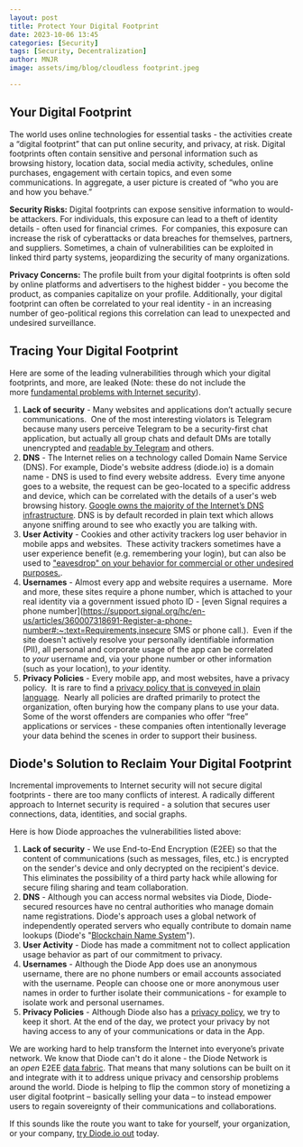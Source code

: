 ```yaml
---
layout: post
title: Protect Your Digital Footprint
date: 2023-10-06 13:45
categories: [Security]
tags: [Security, Decentralization]
author: MNJR
image: assets/img/blog/cloudless footprint.jpeg

---
```

## **Your Digital Footprint**

The world uses online technologies for essential tasks - the activities create a “digital footprint” that can put online security, and privacy, at risk.  Digital footprints often contain sensitive and personal information such as browsing history, location data, social media activity, schedules, online purchases, engagement with certain topics, and even some communications. In aggregate, a user picture is created of “who you are and how you behave.”

**Security Risks:** Digital footprints can expose sensitive information to would-be attackers. For individuals, this exposure can lead to a theft of identity details - often used for financial crimes.  For companies, this exposure can increase the risk of cyberattacks or data breaches for themselves, partners, and suppliers. Sometimes, a chain of vulnerabilities can be exploited in linked third party systems, jeopardizing the security of many organizations.

**Privacy Concerns:** The profile built from your digital footprints is often sold by online platforms and advertisers to the highest bidder - you become the product, as companies capitalize on your profile. Additionally, your digital footprint can often be correlated to your real identity - in an increasing number of geo-political regions this correlation can lead to unexpected and undesired surveillance.

## **Tracing Your Digital Footprint**

Here are some of the leading vulnerabilities through which your digital footprints, and more, are leaked (Note: these do not include the more [fundamental problems with Internet security](https://diode.io/blog/why-there-are-3652-organizations-that-can-read-everyones-encrypted-traffic)).  

1.  **Lack of security** - Many websites and applications don’t actually secure communications.  One of the most interesting violators is Telegram because many users perceive Telegram to be a security-first chat application, but actually all group chats and default DMs are totally unencrypted and [readable by Telegram](https://www.makeuseof.com/telegram-security/) and others.
2.  **DNS** - The Internet relies on a technology called Domain Name Service (DNS).  For example, Diode's website address (diode.io) is a domain name - DNS is used to find every website address.  Every time anyone goes to a website, the request can be geo-located to a specific address and device, which can be correlated with the details of a user's web browsing history. [Google owns the majority of the Internet’s DNS infrastructure](https://en.wikipedia.org/wiki/Google_Public_DNS). DNS is by default recorded in plain text which allows anyone sniffing around to see who exactly you are talking with.
3.  **User Activity** - Cookies and other activity trackers log user behavior in mobile apps and websites.  These activity trackers sometimes have a user experience benefit (e.g. remembering your login), but can also be used to ["eavesdrop" on your behavior for commercial or other undesired purposes.](https://www.theverge.com/2022/4/28/23047026/amazon-alexa-voice-data-targeted-ads-research-report).
4.  **Usernames** - Almost every app and website requires a username.  More and more, these sites require a phone number, which is attached to your real identity via a government issued photo ID - [even Signal requires a phone number](https://support.signal.org/hc/en-us/articles/360007318691-Register-a-phone-number#:~:text=Requirements,insecure SMS or phone call.).  Even if the site doesn't actively resolve your personally identifiable information (PII), all personal and corporate usage of the app can be correlated to _your_ username and, via your phone number or other information (such as your location), to _your_ identity. 
5.  **Privacy Policies** - Every mobile app, and most websites, have a privacy policy.  It is rare to find a [privacy policy that is conveyed in plain language](https://www.theatlantic.com/technology/archive/2012/03/reading-the-privacy-policies-you-encounter-in-a-year-would-take-76-work-days/253851/).  Nearly all policies are drafted primarily to protect the organization, often burying how the company plans to use your data.  Some of the worst offenders are companies who offer “free” applications or services - these companies often intentionally leverage your data behind the scenes in order to support their business.

## **Diode's Solution to Reclaim Your Digital Footprint**

Incremental improvements to Internet security will not secure digital footprints - there are too many conflicts of interest. A radically different approach to Internet security is required - a solution that secures user connections, data, identities, and social graphs. 

Here is how Diode approaches the vulnerabilities listed above:

1.  **Lack of security** - We use End-to-End Encryption (E2EE) so that the content of communications (such as messages, files, etc.) is encrypted on the sender's device and only decrypted on the recipient's device. This eliminates the possibility of a third party hack while allowing for secure filing sharing and team collaboration. 
2.  **DNS** - Although you can access normal websites via Diode, Diode-secured resources have no central authorities who manage domain name registrations. Diode's approach uses a global network of independently operated servers who equally contribute to domain name lookups (Diode's "[Blockchain Name System](https://support.diode.io/article/2bzhaehdp2-reserving-a-domain-name)"). 
3.  **User Activity** - Diode has made a commitment not to collect application usage behavior as part of our commitment to privacy. 
4.  **Usernames** - Although the Diode App does use an anonymous username, there are no phone numbers or email accounts associated with the username.  People can choose one or more anonymous user names in order to further isolate their communications - for example to isolate work and personal usernames. 
5.  **Privacy Policies** - Although Diode also has a [privacy policy](https://diode.io/privacy-policy/), we try to keep it short.  At the end of the day, we protect your privacy by not having access to any of your communications or data in the App.

We are working hard to help transform the Internet into everyone’s private network. We know that Diode can't do it alone - the Diode Network is an _open_ E2EE [data fabric](https://www.dataversity.net/data-fabric-architecture-101/).  That means that many solutions can be built on it and integrate with it to address unique privacy and censorship problems around the world. Diode is helping to flip the common story of monetizing a user digital footprint – basically selling your data – to instead empower users to regain sovereignty of their communications and collaborations.  

If this sounds like the route you want to take for yourself, your organization, or your company, [try Diode.io out](https://diode.io/download/#download-app) today.
